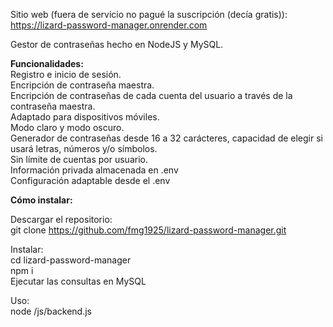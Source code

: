 Sitio web (fuera de servicio no pagué la suscripción (decía gratis)): https://lizard-password-manager.onrender.com

Gestor de contraseñas hecho en NodeJS y MySQL.

**Funcionalidades:**\
Registro e inicio de sesión.\
Encripción de contraseña maestra.\
Encripción de contraseñas de cada cuenta del usuario a través de la contraseña maestra.\
Adaptado para dispositivos móviles.\
Modo claro y modo oscuro.\
Generador de contraseñas desde 16 a 32 carácteres, capacidad de elegir si usará letras, números y/o símbolos.\
Sin límite de cuentas por usuario.\
Información privada almacenada en .env\
Configuración adaptable desde el .env

**Cómo instalar:**

Descargar el repositorio:\
git clone https://github.com/fmg1925/lizard-password-manager.git

Instalar:\
cd lizard-password-manager\
npm i\
Ejecutar las consultas en MySQL

Uso:\
node /js/backend.js

  
